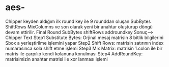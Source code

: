 # aes-
Chipper keyden aldığım ilk round key ile
9 rounddan oluşan
SubBytes
ShiftRows
MixColumns
ve son olarak yeni bir anahtar oluşturup döngü devam ettirilir.
Final Round
SubBytes
shiftRows
addroundkey
Sonuç--> Chipper Text
Step1
Substitute Bytes:
Orjinal mesaj matrisin 8 bitlik bilgilerini Sbox a yerleştirilme işlemini yapar
Step2
Shift Rows:
matrisin satırının index numarasınca sola shift etme işlemi
Step3
Mix Matrix:
matrisin 1.colon ile bir matris ile çarpılıp kendi kolanuna konulması
Step4
AddRoundKey:
matrisimizin anahtar matrisi ile xor lanması işlemi



